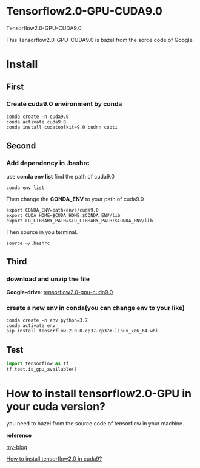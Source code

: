 # Tensorflow2.0-GPU-CUDA9.0
Tensorflow2.0-GPU-CUDA9.0

This Tensorflow2.0-GPU-CUDA9.0 is bazel from the sorce code of Google. 



# Install

## First  
### Create cuda9.0 environment by conda
```shell
conda create -n cuda9.0
conda activate cuda9.0
conda install cudatoolkit=9.0 cudnn cupti
```

## Second
### Add dependency in .bashrc

use **conda env list** find the path of cuda9.0
```shell
conda env list
```

Then change the **CONDA_ENV** to your path of cuda9.0
```shell
export CONDA_ENV=path/envs/cuda9.0
export CUDA_HOME=$CUDA_HOME:$CONDA_ENV/lib
export LD_LIBRARY_PATH=$LD_LIBRARY_PATH:$CONDA_ENV/lib 
```
Then source in you terminal.
```
source ~/.bashrc
```

## Third
### download and unzip the file

  **Google-drive**: [tensorflow2.0-gpu-cudn9.0](https://drive.google.com/file/d/1QYHrotSqcvcTk1cvHp_eLajqFXkGIvw-/view?usp=sharing)


### create a new env in conda(you can change env to your like)
```shell
conda create -n env python=3.7
conda activate env
pip install tensorflow-2.0.0-cp37-cp37m-linux_x86_64.whl
```

## Test
```python
import tensorflow as tf
tf.test.is_gpu_available()
```


# How to install tensorflow2.0-GPU in your cuda version?
you need to bazel from the source code of tensorflow in your machine.

**reference**

[my-blog](https://s-tm.cn/2019/09/28/%E9%82%A3%E4%BA%9B%E5%B9%B4%E8%B5%B0%E8%BF%87%E7%9A%84%E5%9D%91-tf2-gpu%E5%AE%89%E8%A3%85/)

[How to install tensorflow2.0 in cuda9?](https://github.com/tensorflow/tensorflow/issues/26418) 
